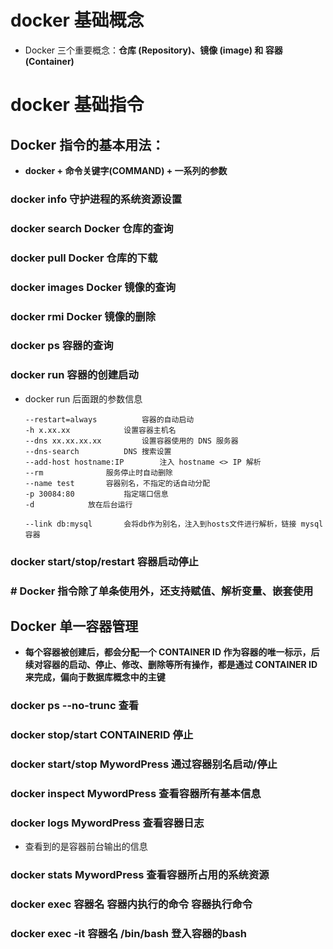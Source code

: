 # docker 基础概念

* Docker 三个重要概念：**仓库 (Repository)、镜像 (image) 和 容器 (Container)**











# docker 基础指令

## Docker 指令的基本用法：

* **docker + 命令关键字(COMMAND) + 一系列的参数**

### docker info		守护进程的系统资源设置

### docker search		Docker 仓库的查询

### docker pull		Docker 仓库的下载

### docker images		Docker 镜像的查询

### docker rmi		Docker	镜像的删除

### docker ps		容器的查询

### docker run		容器的创建启动

* docker run 后面跟的参数信息

  ```shell
  --restart=always   		容器的自动启动
  -h x.xx.xx	 		设置容器主机名
  --dns xx.xx.xx.xx	 		设置容器使用的 DNS 服务器
  --dns-search			DNS 搜索设置
  --add-host hostname:IP		注入 hostname <> IP 解析
  --rm				服务停止时自动删除    
  --name test		容器别名，不指定的话自动分配
  -p 30084:80 			指定端口信息
  -d			放在后台运行
  
  --link db:mysql		会将db作为别名，注入到hosts文件进行解析，链接 mysql容器 		
  ```

### docker start/stop/restart	容器启动停止

### # Docker 指令除了单条使用外，还支持赋值、解析变量、嵌套使用



## Docker 单一容器管理

* **每个容器被创建后，都会分配一个 CONTAINER ID 作为容器的唯一标示，后续对容器的启动、停止、修改、删除等所有操作，都是通过 CONTAINER ID 来完成，偏向于数据库概念中的主键**

### docker ps --no-trunc				查看

### docker stop/start CONTAINERID 		停止

### docker start/stop MywordPress 			通过容器别名启动/停止

### docker inspect MywordPress   			查看容器所有基本信息

### docker logs MywordPress  			查看容器日志

* 查看到的是容器前台输出的信息

### docker stats MywordPress  			查看容器所占用的系统资源

### docker exec 容器名 容器内执行的命令  		容器执行命令

### docker exec -it 容器名 /bin/bash  			登入容器的bash



